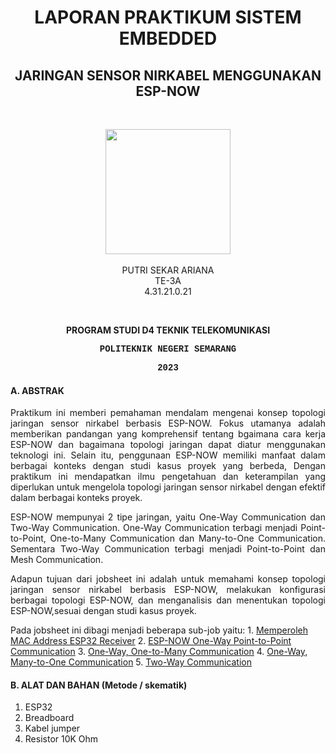 <h1 align="center">LAPORAN PRAKTIKUM SISTEM EMBEDDED</h1>
<h2 align="center"> JARINGAN SENSOR NIRKABEL MENGGUNAKAN ESP-NOW </h2>
<br>
<p align="center">
  <img src="https://en.polines.ac.id/images/logo_bw.jpg" width="200" height="200">
<br>
<br>PUTRI SEKAR ARIANA
<br>TE-3A
<br>4.31.21.0.21</p>
<br>
<b><p align="center">PROGRAM STUDI D4 TEKNIK TELEKOMUNIKASI</p>
<p style="font-family:courier;" align="center">POLITEKNIK NEGERI SEMARANG</p>
<p style="font-family:courier;" align="center">2023</p></b> 

#### A. ABSTRAK
<p align="justify">Praktikum ini memberi pemahaman mendalam mengenai konsep topologi jaringan sensor nirkabel berbasis ESP-NOW. Fokus utamanya adalah memberikan pandangan yang komprehensif tentang bgaimana cara kerja ESP-NOW dan bagaimana topologi jaringan dapat diatur menggunakan teknologi ini. Selain itu, penggunaan ESP-NOW memiliki manfaat dalam berbagai konteks dengan studi kasus proyek yang berbeda, Dengan praktikum ini mendapatkan ilmu pengetahuan dan keterampilan yang diperlukan untuk mengelola topologi jaringan sensor nirkabel dengan efektif dalam berbagai konteks proyek.</p>
<p align="justify">ESP-NOW mempunyai 2 tipe jaringan, yaitu One-Way Communication dan Two-Way Communication. One-Way Communication terbagi menjadi Point-to-Point, One-to-Many
Communication dan Many-to-One Communication. Sementara Two-Way Communication terbagi menjadi Point-to-Point dan Mesh Communication.</p>
<p align="justify">Adapun tujuan dari jobsheet ini adalah untuk memahami konsep topologi jaringan sensor nirkabel berbasis ESP-NOW, melakukan konfigurasi berbagai topologi ESP-NOW, dan menganalisis dan menentukan topologi ESP-NOW,sesuai dengan
studi kasus proyek. </p>
Pada jobsheet ini dibagi menjadi beberapa sub-job yaitu:
1. <a href="https://github.com/sekarnaa/sistem-embedded-new/blob/769a36d6a3b58a64e0e5b8f6a4b3661c7cd28729/Laporan%202.1/MemperolehMACAddressESP32Receiver.md">Memperoleh MAC Address ESP32 Receiver</a>
2. <a href="https://github.com/sekarnaa/sistem-embedded-new/blob/769a36d6a3b58a64e0e5b8f6a4b3661c7cd28729/Laporan%202.1/ESPNOWOneWay.md">ESP-NOW One-Way Point-to-Point Communication</a>
3. <a href="https://github.com/sekarnaa/sistem-embedded-new/blob/6977a39301c6c13dca97a58ee0585edec9be6391/Laporan%202.1/One-Way%2COne-to-ManyCommunication.md">One-Way, One-to-Many Communication</a>
4. <a href="https://github.com/sekarnaa/sistem-embedded-new/blob/3f02fdf89238707109d6bff008031c2dfdd9b0ad/Laporan%202.1/One-Way%2CMany-to-OneCommunication.md">One-Way, Many-to-One Communication</a>
5. <a href="https://github.com/sekarnaa/sistem-embedded-new/blob/ac2d85267752e36a5539dbf72c3f942f48feaf6e/Laporan%202.1/Two-Way%20Communication.md">Two-Way Communication</a>

#### B.	ALAT DAN BAHAN (Metode / skematik)
1) ESP32
2) Breadboard
3) Kabel jumper
4) Resistor 10K Ohm

